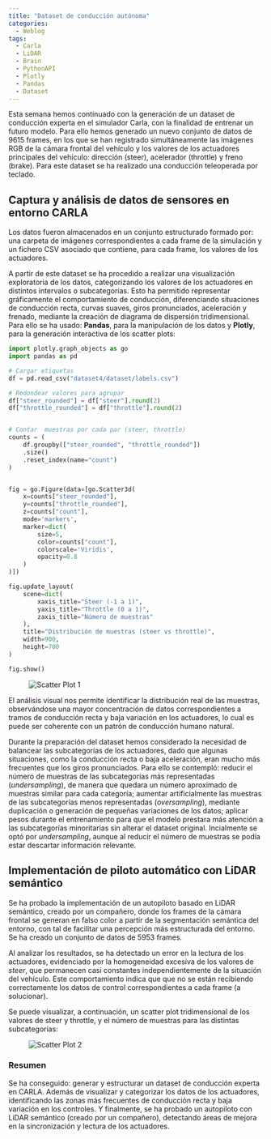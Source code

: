 ```yaml
---
title: "Dataset de conducción autónoma"
categories:
  - Weblog
tags:
  - Carla
  - LiDAR
  - Brain
  - PythonAPI
  - Plotly
  - Pandas
  - Dataset
---
```



Esta semana hemos continuado con la generación de un dataset de conducción experta en el simulador Carla, con la finalidad de entrenar un futuro modelo. Para ello hemos generado un nuevo conjunto de datos de 9615 frames, en los que se han registrado simultáneamente las imágenes RGB de la cámara frontal del vehículo y los valores de los actuadores principales del vehículo: dirección (steer), acelerador (throttle) y freno (brake). Para este dataset se ha realizado una conducción teleoperada por teclado.

## Captura y análisis de datos de sensores en entorno CARLA

Los datos fueron almacenados en un conjunto estructurado formado por: una carpeta de imágenes correspondientes a cada frame de la simulación y un fichero CSV asociado que contiene, para cada frame, los valores de los actuadores.

A partir de este dataset se ha procedido a realizar una visualización exploratoria de los datos, categorizando los valores de los actuadores en distintos intervalos o subcategorías. Esto ha permitido representar gráficamente el comportamiento de conducción, diferenciando situaciones de conducción recta, curvas suaves, giros pronunciados, aceleración y frenado, mediante la creación de diagrama de dispersión tridimensional. Para ello se ha usado: **Pandas**, para la manipulación de los datos y **Plotly**, para la generación interactiva de los scatter plots:

```python
import plotly.graph_objects as go
import pandas as pd

# Cargar etiquetas
df = pd.read_csv("dataset4/dataset/labels.csv")

# Redondear valores para agrupar
df["steer_rounded"] = df["steer"].round(2)
df["throttle_rounded"] = df["throttle"].round(2)


# Contar  muestras por cada par (steer, throttle)
counts = (
    df.groupby(["steer_rounded", "throttle_rounded"])
    .size()
    .reset_index(name="count")
)


fig = go.Figure(data=[go.Scatter3d(
    x=counts["steer_rounded"],
    y=counts["throttle_rounded"],
    z=counts["count"],
    mode='markers',
    marker=dict(
        size=5,
        color=counts["count"],
        colorscale='Viridis',
        opacity=0.8
    )
)])

fig.update_layout(
    scene=dict(
        xaxis_title="Steer (-1 a 1)",
        yaxis_title="Throttle (0 a 1)",
        zaxis_title="Número de muestras"
    ),
    title="Distribución de muestras (steer vs throttle)",
    width=900,
    height=700
)

fig.show()

```

<figure class="align-center" style="max-width: 100%">
  <img src="{{ site.url }}{{ site.baseurl }}/assets/images/ScatterPlot1.png" alt="Scatter Plot 1">
</figure>

El análisis visual nos permite identificar la distribución real de las muestras, observándose una mayor concentración de datos correspondientes a tramos de conducción recta y baja variación en los actuadores, lo cual es puede ser coherente con un patrón de conducción humano natural. 

Durante la preparación del dataset hemos considerado la necesidad de balancear las subcategorías de los actuadores, dado que algunas situaciones, como la conducción recta o baja aceleración, eran mucho más frecuentes que los giros pronunciados. Para ello se contempló: reducir el número de muestras de las subcategorías más representadas (*undersampling*), de manera que quedara un número aproximado de muestras similar para cada categoría; aumentar artificialmente las muestras de las subcategorías menos representadas (*oversampling*), mediante duplicación o generación de pequeñas variaciones de los datos; aplicar pesos durante el entrenamiento para que el modelo prestara más atención a las subcategorías minoritarias sin alterar el dataset original. Incialmente se optó por *undersampling*, aunque al reducir el número de muestras se podía estar descartar información relevante.


## Implementación de piloto automático con LiDAR semántico

Se ha probado la implementación de un autopiloto basado en LiDAR semántico, creado por un compañero, donde los frames de la cámara frontal se generan en falso color a partir de la segmentación semántica del entorno, con tal de facilitar una percepción más estructurada del entorno. Se ha creado un conjunto de datos de 5953 frames.

Al analizar los resultados, se ha detectado un error en la lectura de los actuadores, evidenciado por la homogeneidad excesiva de los valores de *steer*, que permanecen casi constantes independientemente de la situación del vehículo. Este comportamiento indica que que no se están recibiendo correctamente los datos de control correspondientes a cada frame (a solucionar). 

Se puede visualizar, a continuación, un scatter plot tridimensional de los valores de steer y throttle, y el número de muestras para las distintas subcategorías:

<figure class="align-center" style="max-width: 100%">
  <img src="{{ site.url }}{{ site.baseurl }}/assets/images/ScatterPlot2.png" alt="Scatter Plot 2">
</figure>

### Resumen

Se ha conseguido: generar y estructurar un dataset de conducción experta en CARLA. Además de visualizar y categorizar los datos de los actuadores, identificando las zonas más frecuentes de conducción recta y baja variación en los controles. Y finalmente, se ha probado un autopiloto con LiDAR semántico (creado por un compañero), detectando áreas de mejora en la sincronización y lectura de los actuadores.




